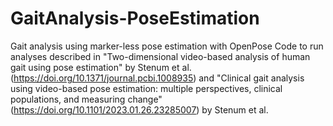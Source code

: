 # GaitAnalysis-PoseEstimation
Gait analysis using marker-less pose estimation with OpenPose
Code to run analyses described in "Two-dimensional video-based analysis of human gait using pose estimation" by Stenum et al. (https://doi.org/10.1371/journal.pcbi.1008935) and "Clinical gait analysis using video-based pose estimation: multiple perspectives, clinical populations, and measuring change" (https://doi.org/10.1101/2023.01.26.23285007) by Stenum et al. 

